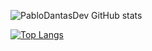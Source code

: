 



![PabloDantasDev GitHub stats](https://github-readme-stats.vercel.app/api?username=PabloDantasDev&theme=radical&show_icons=true)

[![Top Langs](https://github-readme-stats.vercel.app/api/top-langs/?username=PabloDantasDev)](https://github.com/PabloDantasDev/github-readme-stats)
